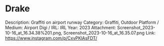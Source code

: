 # Drake

Description: Graffiti on airport runway
Category: Graffiti, Outdoor
Platform / Medium: Airport
Digi / IRL: IRL
Year: 2023
Attachment: Screenshot_2023-10-16_at_16.34.38%201.png, Screenshot_2023-10-16_at_16.35.07.png
Link: https://www.instagram.com/p/CxvPKlAsFDT/